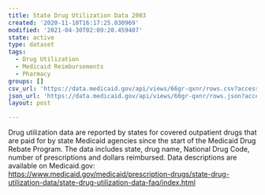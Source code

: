 ```yaml
---
title: State Drug Utilization Data 2003
created: '2020-11-10T16:17:25.030969'
modified: '2021-04-30T02:09:20.459407'
state: active
type: dataset
tags:
  - Drug Utilization
  - Medicaid Reimbursements
  - Pharmacy
groups: []
csv_url: 'https://data.medicaid.gov/api/views/66gr-qxnr/rows.csv?accessType=DOWNLOAD'
json_url: 'https://data.medicaid.gov/api/views/66gr-qxnr/rows.json?accessType=DOWNLOAD'
layout: post

---
```

Drug utilization data are reported by states for covered outpatient drugs that are paid for by state Medicaid agencies since the start of the Medicaid Drug Rebate Program. The data includes state, drug name, National Drug Code, number of prescriptions and dollars reimbursed. Data descriptions are available on Medicaid.gov: https://www.medicaid.gov/medicaid/prescription-drugs/state-drug-utilization-data/state-drug-utilization-data-faq/index.html
